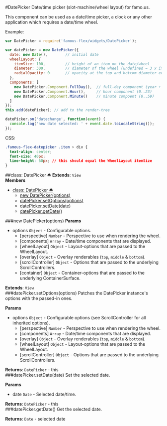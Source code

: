 <a name="module_DatePicker"></a>
#DatePicker
Date/time picker (slot-machine/wheel layout) for famo.us.

This component can be used as a date/time picker, a clock or
any other application which requires a date/time wheel.

Example:

```javascript
var DatePicker = require('famous-flex/widgets/DatePicker');

var datePicker = new DatePicker({
  date: new Date(),        // initial date
  wheelLayout: {
    itemSize: 100,         // height of an item on the date/wheel
    diameter: 300,         // diameter of the wheel (undefined = 3 x itemSize)
    radialOpacity: 0       // opacity at the top and bottom diameter edge
  },
  components: [
    new DatePicker.Component.FullDay(),  // full-day component (year + month + day)
    new DatePicker.Component.Hour(),     // hour component (0..23)
    new DatePicker.Component.Minute()    // minute compoent (0..59)
  ]
});
this.add(datePicker); // add to the render-tree

datePicker.on('datechange', function(event) {
  console.log('new date selected: ' + event.date.toLocaleString());
});
```

CSS:

```css
.famous-flex-datepicker .item > div {
  text-align: center;
  font-size: 40px;
  line-height: 60px; // this should equal the WheelLayout itemSize
}
```

<a name="exp_module_DatePicker"></a>
##class: DatePicker ⏏
**Extends**: `View`  
**Members**

* [class: DatePicker ⏏](#exp_module_DatePicker)
  * [new DatePicker(options)](#exp_new_module_DatePicker)
  * [datePicker.setOptions(options)](#module_DatePicker#setOptions)
  * [datePicker.setDate(date)](#module_DatePicker#setDate)
  * [datePicker.getDate()](#module_DatePicker#getDate)

<a name="exp_new_module_DatePicker"></a>
###new DatePicker(options)
**Params**

- options `Object` - Configurable options.  
  - \[perspective\] `Number` - Perspective to use when rendering the wheel.  
  - \[components\] `Array` - Date/time components that are displayed.  
  - \[wheelLayout\] `Object` - Layout-options that are passed to the WheelLayout.  
  - \[overlay\] `Object` - Overlay renderables (`top`, `middle` & `bottom`).  
  - \[scrollController\] `Object` - Options that are passed to the underlying ScrollControllers.  
  - \[container\] `Object` - Container-options that are passed to the underlying ContainerSurface.  

**Extends**: `View`  
<a name="module_DatePicker#setOptions"></a>
###datePicker.setOptions(options)
Patches the DatePicker instance's options with the passed-in ones.

**Params**

- options `Object` - Configurable options (see ScrollController for all inherited options).  
  - \[perspective\] `Number` - Perspective to use when rendering the wheel.  
  - \[components\] `Array` - Date/time components that are displayed.  
  - \[overlay\] `Object` - Overlay renderables (`top`, `middle` & `bottom`).  
  - \[wheelLayout\] `Object` - Layout-options that are passed to the WheelLayout.  
  - \[scrollController\] `Object` - Options that are passed to the underlying ScrollControllers.  

**Returns**: `DatePicker` - this  
<a name="module_DatePicker#setDate"></a>
###datePicker.setDate(date)
Set the selected date.

**Params**

- date `Date` - Selected date/time.  

**Returns**: `DatePicker` - this  
<a name="module_DatePicker#getDate"></a>
###datePicker.getDate()
Get the selected date.

**Returns**: `Date` - selected date  

